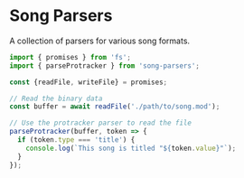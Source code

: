 # Song Parsers

A collection of parsers for various song formats.

```js
import { promises } from 'fs';
import { parseProtracker } from 'song-parsers';

const {readFile, writeFile} = promises;

// Read the binary data
const buffer = await readFile('./path/to/song.mod');

// Use the protracker parser to read the file
parseProtracker(buffer, token => {
  if (token.type === 'title') {
    console.log(`This song is titled "${token.value}"`);
  }
});
```

